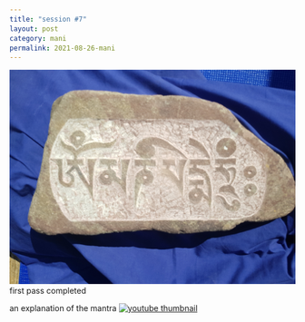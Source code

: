 ```yaml
---
title: "session #7"
layout: post
category: mani
permalink: 2021-08-26-mani
---
```


![stone10](/assets/images/mani/mani10/stone10.jpg)
first pass completed


an explanation of the mantra
<a href="https://youtu.be/41yKtISMzus">
    <img src="https://img.youtube.com/vi/41yKtISMzus/0.jpg" alt="youtube thumbnail" />
</a>

